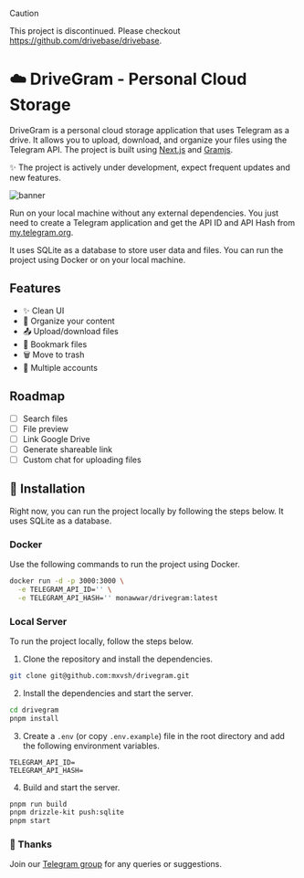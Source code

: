 > [!CAUTION]  
> This project is discontinued. Please checkout https://github.com/drivebase/drivebase.


# ☁️ DriveGram - Personal Cloud Storage

DriveGram is a personal cloud storage application that uses Telegram as a drive. It allows you to upload, download, and organize your files using the Telegram API. The project is built using [Next.js](https://nextjs.org) and [Gramjs](https://gram.js.org).

✨ The project is actively under development, expect frequent updates and new features.

![banner](https://github.com/mxvsh/drivegram/assets/31907722/2689dbab-c78f-4bfa-b15b-76cee9f95484)

Run on your local machine without any external dependencies. You just need to create a Telegram application and get the API ID and API Hash from [my.telegram.org](https://my.telegram.org).

It uses SQLite as a database to store user data and files. You can run the project using Docker or on your local machine.

## Features

- ✨ Clean UI
- 📁 Organize your content
- 📤 Upload/download files
- 🔖 Bookmark files
- 🗑️ Move to trash
- 📱 Multiple accounts

## Roadmap

- [ ] Search files
- [ ] File preview
- [ ] Link Google Drive
- [ ] Generate shareable link
- [ ] Custom chat for uploading files

## 🚀 Installation

Right now, you can run the project locally by following the steps below. It uses SQLite as a database.

### Docker

Use the following commands to run the project using Docker.

```bash
docker run -d -p 3000:3000 \
  -e TELEGRAM_API_ID='' \
  -e TELEGRAM_API_HASH='' monawwar/drivegram:latest
```

### Local Server

To run the project locally, follow the steps below.

1. Clone the repository and install the dependencies.

```bash
git clone git@github.com:mxvsh/drivegram.git
```

2. Install the dependencies and start the server.

```bash
cd drivegram
pnpm install
```

3. Create a `.env` (or copy `.env.example`) file in the root directory and add the following environment variables.

```env
TELEGRAM_API_ID=
TELEGRAM_API_HASH=
```

4. Build and start the server.

```bash
pnpm run build
pnpm drizzle-kit push:sqlite
pnpm start
```

### 🙂 Thanks

Join our [Telegram group](https://t.me/+4PzId3lu99w3MTQ1) for any queries or suggestions.
